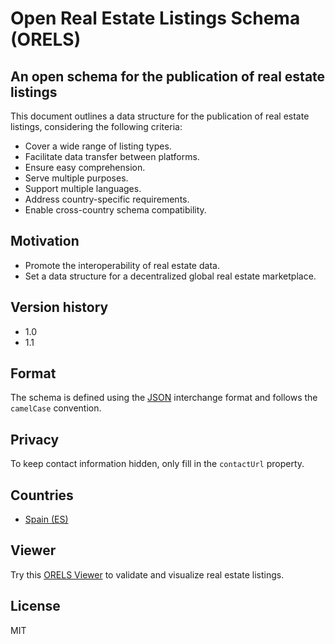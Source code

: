 # Open Real Estate Listings Schema (ORELS)
## An open schema for the publication of real estate listings

This document outlines a data structure for the publication of real estate listings, considering the following criteria:
- Cover a wide range of listing types.
- Facilitate data transfer between platforms.
- Ensure easy comprehension.
- Serve multiple purposes.
- Support multiple languages.
- Address country-specific requirements.
- Enable cross-country schema compatibility.

## Motivation
- Promote the interoperability of real estate data.
- Set a data structure for a decentralized global real estate marketplace.

## Version history
- 1.0
- 1.1

## Format
The schema is defined using the [JSON](https://en.wikipedia.org/wiki/JSON) interchange format and follows the `camelCase` convention.

## Privacy
To keep contact information hidden, only fill in the `contactUrl` property.

## Countries
- [Spain (ES)](/ES)

## Viewer
Try this [ORELS Viewer](https://techjb.github.io/Landerist/landerist_orels_viewer/wwwroot/index.html) 
to validate and visualize real estate listings.

## License
MIT
